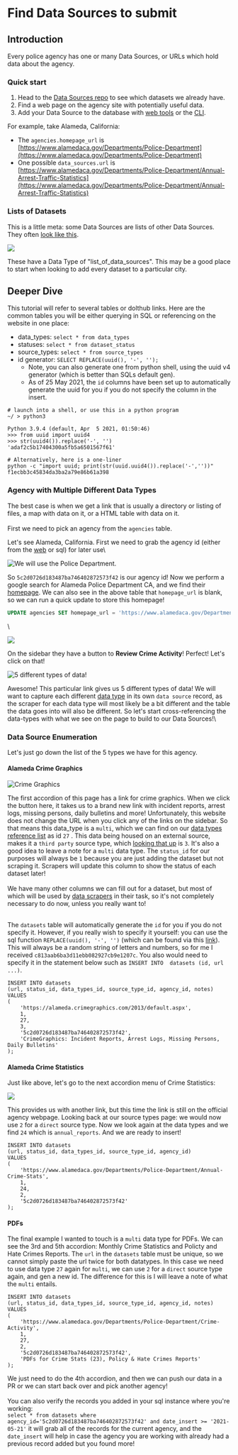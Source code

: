# Find Data Sources to submit

## Introduction

Every police agency has one or many Data Sources, or URLs which hold data about the agency.

### Quick start

1. Head to the [Data Sources repo](https://www.dolthub.com/repositories/pdap/data\_sources) to see which datasets we already have.&#x20;
2. Find a web page on the agency site with potentially useful data.
3. Add your Data Source to the database with [web tools](submit-datasets-with-web-tools.md) or the [CLI](submit-datasets-with-cli.md).

&#x20;For example, take Alameda, California:

* The `agencies.homepage_url` is [https://www.alamedaca.gov/Departments/Police-Department](https://www.alamedaca.gov/Departments/Police-Department)
* One possible `data_sources.url` is [https://www.alamedaca.gov/Departments/Police-Department/Annual-Arrest-Traffic-Statistics](https://www.alamedaca.gov/Departments/Police-Department/Annual-Arrest-Traffic-Statistics)

### Lists of Datasets

This is a little meta: some Data Sources are lists of other Data Sources. They often [look like this](https://data.wprdc.org/organization/9ecaff80-fb4a-457b-8141-e53f7c991890?q=police\&organization=city-of-pittsburgh\&sort=score+desc%2C+metadata\_modified+desc).&#x20;

![](<../../../.gitbook/assets/Screen Shot 2022-01-22 at 2.57.53 PM.png>)

These have a Data Type of "list\_of\_data\_sources". This may be a good place to start when looking to add every dataset to a particular city.

## Deeper Dive

This tutorial will refer to several tables or dolthub links. Here are the common tables you will be either querying in SQL or referencing on the website in one place:

* data\_types: `select * from data_types`&#x20;
* statuses: `select * from dataset_status`
* source\_types: `select * from source_types`
* id generator: `SELECT REPLACE(uuid(), '-', '');`
  * Note, you can also generate one from python shell, using the uuid v4 generator (which is better than SQLs default gen).
  * As of 25 May 2021, the `id` columns have been set up to automatically generate the uuid for you if you do not specify the column in the insert.

```
# launch into a shell, or use this in a python program
~/ > python3

Python 3.9.4 (default, Apr  5 2021, 01:50:46)
>>> from uuid import uuid4
>>> str(uuid4()).replace('-', '')
'adaf2c5b17404300a5fb5a6501567f61'

# Alternatively, here is a one-liner
python -c "import uuid; print(str(uuid.uuid4()).replace('-',''))"
f1ecbb3c45834da3ba2a79e86b61a398
```



### Agency with Multiple Different Data Types

The best case is when we get a link that is usually a directory or listing of files, a map with data on it, or a HTML table with data on it.\
\
First we need to pick an agency from the `agencies` table.

Let's see Alameda, California.  First we need to grab the agency id (either from the [web](https://www.dolthub.com/repositories/pdap/datasets/query/master?q=SELECT+\*%0AFROM+%60agencies%60%0Awhere+name+like+%27Alameda+Police%25%27+and+state\_iso+%3D+%27CA%27%0A%0A\&active=Tables) or sql) for later use\


![We will use the Police Department.](<../../../.gitbook/assets/image (2).png>)

So `5c2d0726d183487ba746402872573f42` is our agency id! Now we perform a google search for Alameda Police Department CA, and we find their [homepage](https://www.alamedaca.gov/Departments/Police-Department). We can also see in the above table that `homepage_url` is blank, so we can run a quick update to store this homepage!

```sql
UPDATE agencies SET homepage_url = 'https://www.alamedaca.gov/Departments/Police-Department' where id = '5c2d0726d183487ba746402872573f42';
```

\


![](<../../../.gitbook/assets/image (9).png>)

On the sidebar they have a button to **Review Crime Activity**! Perfect! Let's click on that!

![5 different types of data!](<../../../.gitbook/assets/image (10).png>)

Awesome! This particular link gives us 5 different types of data! We will want to capture each different [data type](https://www.dolthub.com/repositories/pdap/datasets/data/master/data\_types) in its own `data source` record, as the scraper for each data type will most likely be a bit different and the table the data goes into will also be different. So let's start cross-referencing the data-types with what we see on the page to build to our Data Sources!\


### Data Source Enumeration

Let's just go down the list of the 5 types we have for this agency.

#### Alameda Crime Graphics

![Crime Graphics](<../../../.gitbook/assets/image (11).png>)

The first accordion of this page has a link for crime graphics. When we click the button here, it takes us to a brand new link with incident reports, arrest logs, missing persons, daily bulletins and more! Unfortunately, this website does not change the URL when you click any of the links on the sidebar. So that means this data\_type is a `multi`, which we can find on our [data types reference list](https://www.dolthub.com/repositories/pdap/datasets/data/master/data\_types) as id `27` . This data being housed on an external source, makes it a `third party` source type, which [looking that up](https://www.dolthub.com/repositories/pdap/datasets/data/master/source\_types) is `3`. It's also a good idea to leave a note for a `multi` data type. The `status_id` for our purposes will always be `1` because you are just adding the dataset but not scraping it. Scrapers will update this column to show the status of each dataset later!\
\
We have many other columns we can fill out for a dataset, but most of which will be used by [data scrapers](broken-reference) in their task, so it's not completely necessary to do now, unless you really want to!

\
The `datasets` table will automatically generate the `id` for you if you do not specify it. However, if you really wish to specify it yourself: you can use the sql function `REPLACE(uuid(), '-', '')` (which can be found via this [link](https://www.dolthub.com/repositories/pdap/datasets/query/master?q=SELECT+REPLACE%28uuid%28%29%2C+%27-%27%2C+%27%27%29%3B%0A%0A\&active=Tables)). This will always be a random string of letters and numbers, so for me I received `c813aab6ba3d11ebb082927cb9e1207c`. You also would need to specify it in the statement below such as `INSERT INTO  datasets (id, url ...)`.

```
INSERT INTO datasets 
(url, status_id, data_types_id, source_type_id, agency_id, notes)
VALUES
(
    'https://alameda.crimegraphics.com/2013/default.aspx',
    1,
    27,
    3,
    '5c2d0726d183487ba746402872573f42',
    'CrimeGraphics: Incident Reports, Arrest Logs, Missing Persons, Daily Bulletins'
);
```

#### Alameda Crime Statistics

Just like above, let's go to the next accordion menu of Crime Statistics:

![](<../../../.gitbook/assets/image (8).png>)

This provides us with another link, but this time the link is still on the official agency webpage. Looking back at our source types page: we would now use `2` for a `direct` source type. Now we look again at the data types and we find `24` which is `annual_reports`. And we are ready to insert!

```
INSERT INTO datasets 
(url, status_id, data_types_id, source_type_id, agency_id)
VALUES
(
    'https://www.alamedaca.gov/Departments/Police-Department/Annual-Crime-Stats',
    1,
    24,
    2,
    '5c2d0726d183487ba746402872573f42'
);
```

#### PDFs

The final example I wanted to touch is a `multi` data type for PDFs. We can see the 3rd and 5th accordion: Monthly Crime Statistics and Policty and Hate Crimes Reports. The `url` in the `datasets` table must be unique, so we cannot simply paste the url twice for both datatypes. In this case we need to use data type `27` again for `multi`, we can use `2` for a `direct` source type again, and gen a new id. The difference for this is I will leave a note of what the `multi` entails.

```
INSERT INTO datasets 
(url, status_id, data_types_id, source_type_id, agency_id, notes)
VALUES
(
    'https://www.alamedaca.gov/Departments/Police-Department/Crime-Activity',
    1,
    27,
    2,
    '5c2d0726d183487ba746402872573f42',
    'PDFs for Crime Stats (23), Policy & Hate Crimes Reports'
);
```

We just need to do the 4th accordion, and then we can push our data in a PR or we can start back over and pick another agency!\
\
You can also verify the records you added in your sql instance where you're working:\
`select * from datasets where agency_id='5c2d0726d183487ba746402872573f42' and date_insert >= '2021-05-21'` it will grab all of the records for the current agency, and the `date_insert` will help in case the agency you are working with already had a previous record added but you found more!

